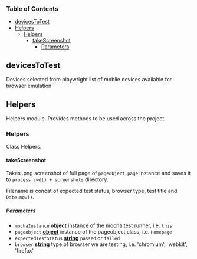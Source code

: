 <!-- Generated by documentation.js. Update this documentation by updating the source code. -->

### Table of Contents

-   [devicesToTest][1]
-   [Helpers][2]
    -   [Helpers][3]
        -   [takeScreenshot][4]
            -   [Parameters][5]

## devicesToTest

Devices selected from playwright list of mobile devices available for browser emulation

## Helpers

Helpers module.
Provides methods to be used across the project.

### Helpers

Class Helpers.

#### takeScreenshot

Takes .png screenshot of full page of `pageobject.page` instance and saves it
to `process.cwd() + screenshots` directory.

Filename is concat of expected test status, browser type, test title and `Date.now()`.

##### Parameters

-   `mochaInstance` **[object][6]** instance of the mocha test runner, i.e. `this`
-   `pageobject` **[object][6]** instance of the pageobject class, i.e. `Homepage`
-   `expectedTestStatus` **[string][7]** `passed` or `failed`
-   `browser` **[string][7]** type of browser we are testing, i.e. 'chromium', 'webkit', 'firefox'

[1]: #devicestotest

[2]: #helpers

[3]: #helpers-1

[4]: #takescreenshot

[5]: #parameters

[6]: https://developer.mozilla.org/docs/Web/JavaScript/Reference/Global_Objects/Object

[7]: https://developer.mozilla.org/docs/Web/JavaScript/Reference/Global_Objects/String
